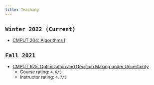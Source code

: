 ```yaml
---
title: Teaching
---
```


## `Winter 2022 (Current)`

- [CMPUT 204: Algorithms I](https://eclass.srv.ualberta.ca/course/view.php?id=74981)


## `Fall 2021`

- [CMPUT 675: Optimization and Decision Making under Uncertainty](/teaching/optcourse)
    - Course rating: `4.6/5` 
    - Instructor rating: `4.7/5`